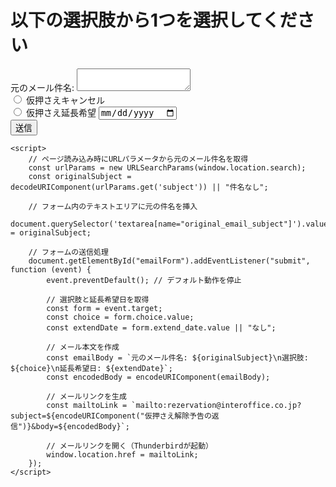 <!DOCTYPE html>
<html lang="ja">
<head>
    <meta charset="UTF-8">
    <meta name="viewport" content="width=device-width, initial-scale=1.0">
    <title>フォーム</title>
</head>
<body>
    <h1>以下の選択肢から1つを選択してください</h1>
    <form id="emailForm">
        <!-- メール件名の転記 -->
        <div>
            <label>元のメール件名:</label>
            <textarea name="original_email_subject" readonly></textarea>
        </div>
        <!-- 選択肢 -->
        <div>
            <input type="radio" id="cancel" name="choice" value="キャンセル" required>
            <label for="cancel">仮押さえキャンセル</label><br>
            <input type="radio" id="extend" name="choice" value="延長希望">
            <label for="extend">仮押さえ延長希望</label>
            <input type="date" name="extend_date">
        </div>
        <!-- 送信ボタン -->
        <button type="submit">送信</button>
    </form>

    <script>
        // ページ読み込み時にURLパラメータから元のメール件名を取得
        const urlParams = new URLSearchParams(window.location.search);
        const originalSubject = decodeURIComponent(urlParams.get('subject')) || "件名なし";

        // フォーム内のテキストエリアに元の件名を挿入
        document.querySelector('textarea[name="original_email_subject"]').value = originalSubject;

        // フォームの送信処理
        document.getElementById("emailForm").addEventListener("submit", function (event) {
            event.preventDefault(); // デフォルト動作を停止

            // 選択肢と延長希望日を取得
            const form = event.target;
            const choice = form.choice.value;
            const extendDate = form.extend_date.value || "なし";

            // メール本文を作成
            const emailBody = `元のメール件名: ${originalSubject}\n選択肢: ${choice}\n延長希望日: ${extendDate}`;
            const encodedBody = encodeURIComponent(emailBody);

            // メールリンクを生成
            const mailtoLink = `mailto:rezervation@interoffice.co.jp?subject=${encodeURIComponent("仮押さえ解除予告の返信")}&body=${encodedBody}`;

            // メールリンクを開く（Thunderbirdが起動）
            window.location.href = mailtoLink;
        });
    </script>
</body>
</html>
